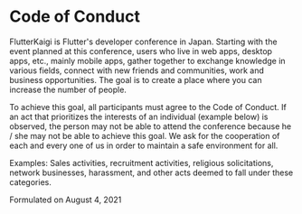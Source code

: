 # Code of Conduct

FlutterKaigi is Flutter's developer conference in Japan. Starting with the event planned at this conference, users who live in web apps, desktop apps, etc., mainly mobile apps, gather together to exchange knowledge in various fields, connect with new friends and communities, work and business opportunities. The goal is to create a place where you can increase the number of people.

To achieve this goal, all participants must agree to the Code of Conduct. If an act that prioritizes the interests of an individual (example below) is observed, the person may not be able to attend the conference because he / she may not be able to achieve this goal. We ask for the cooperation of each and every one of us in order to maintain a safe environment for all.

Examples: Sales activities, recruitment activities, religious solicitations, network businesses, harassment, and other acts deemed to fall under these categories.

Formulated on August 4, 2021
